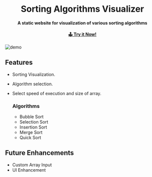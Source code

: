 <h1 align="center">
  Sorting Algorithms Visualizer
  <br>
</h1>

<h4 align="center">A static website for visualization of various sorting algorithms</h4>
<h4 align="center"><a href="https://iamujj15.github.io/sorting-algorithms-visualizer/" target="_blank" rel="noopener noreferrer"> 🕹 Try it Now! </a></h4>

![demo](https://github.com/iamujj15/sorting-algorithms-visualizer/blob/main/content/sav-demo.gif)


## Features

-   Sorting Visualization.
-   Algorithm selection.
-   Select speed of execution and size of array.

    ### Algorithms

    -   Bubble Sort
    -   Selection Sort
    -   Insertion Sort
    -   Merge Sort
    -   Quick Sort

## Future Enhancements

-   Custom Array Input
-   UI Enhancement

